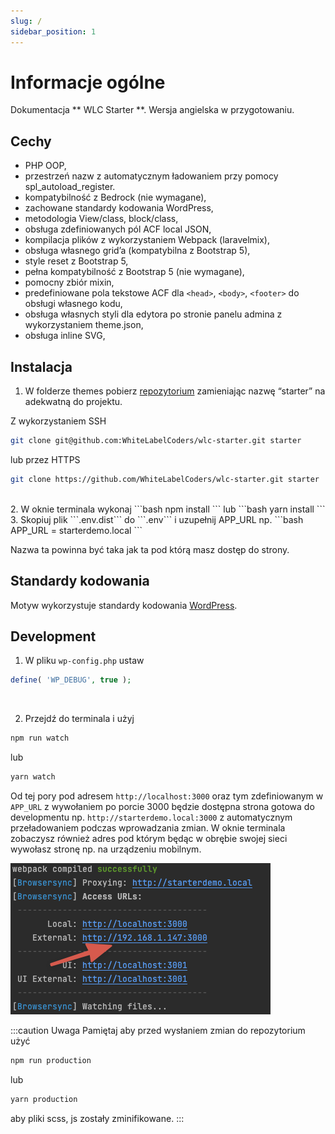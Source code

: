```yaml
---
slug: /
sidebar_position: 1
---
```


# Informacje ogólne

Dokumentacja ** WLC Starter **. Wersja angielska w przygotowaniu.

## Cechy

- PHP OOP,
- przestrzeń nazw z automatycznym ładowaniem przy pomocy spl_autoload_register.
- kompatybilność z Bedrock (nie wymagane),
- zachowane standardy kodowania WordPress,
- metodologia View/class, block/class,
- obsługa zdefiniowanych pól ACF local JSON,
- kompilacja plików z wykorzystaniem Webpack (laravelmix),
- obsługa własnego grid’a (kompatybilna z Bootstrap 5),
- style reset z Bootstrap 5,
- pełna kompatybilność z Bootstrap 5 (nie wymagane),
- pomocny zbiór mixin,
- predefiniowane pola tekstowe ACF dla ```<head>```, ```<body>```, ```<footer>``` do obsługi własnego kodu,
- obsługa własnych styli dla edytora po stronie panelu admina z wykorzystaniem theme.json,
- obsługa inline SVG,

## Instalacja

1. W folderze themes pobierz [repozytorium](https://github.com/WhiteLabelCoders/wlc-starter) zamieniając nazwę “starter” na adekwatną do projektu.

  Z wykorzystaniem SSH
  ```bash
  git clone git@github.com:WhiteLabelCoders/wlc-starter.git starter
  ```

  lub przez HTTPS
  ```bash
  git clone https://github.com/WhiteLabelCoders/wlc-starter.git starter
  ```
<br/>
2. W oknie terminala wykonaj
  ```bash
  npm install
  ```
  lub
  ```bash
  yarn install
  ```
<br/>
3. Skopiuj plik ```.env.dist``` do ```.env``` i uzupełnij APP_URL np.
  ```bash
  APP_URL = starterdemo.local
  ```

  Nazwa ta powinna być taka jak ta pod którą masz dostęp do strony.

## Standardy kodowania

Motyw wykorzystuje standardy kodowania [WordPress](https://developer.wordpress.org/coding-standards/wordpress-coding-standards/php/).

## Development
1. W pliku ```wp-config.php``` ustaw

  ```php
  define( 'WP_DEBUG', true );
  ```
<br/>

2. Przejdź do terminala i użyj
  ```bash
  npm run watch
  ```
  lub
  ```bash
  yarn watch
  ```

  Od tej pory pod adresem ```http://localhost:3000``` oraz tym zdefiniowanym w ```APP_URL``` z wywołaniem po porcie 3000 będzie dostępna strona gotowa do developmentu np. ```http://starterdemo.local:3000```
  z automatycznym przeładowaniem podczas wprowadzania zmian. W oknie terminala zobaczysz również adres pod którym będąc w obrębie swojej sieci wywołasz stronę np. na urządzeniu mobilnym.
  
  ![Development image](./assets/image1.png)

  :::caution Uwaga
  Pamiętaj aby przed wysłaniem zmian do repozytorium użyć
  ```bash
  npm run production
  ```
  lub
  ```bash
  yarn production
  ```
  aby pliki scss, js zostały zminifikowane.
  :::
